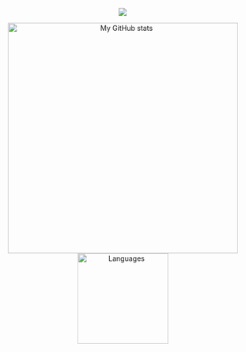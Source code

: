 <a href="https://github.com/FationSH">
    <p align="center">
        <img src="https://github-profile-trophy.vercel.app/?username=FationSH&column=7&theme=onedark"/>
    </p>
</a>
<a align="center" href="https://github.com/FationSH">
  <p align="center">
    <img src="https://github-readme-stats.vercel.app/api?username=FationSH&show_icons=true&count_private=true&theme=tokyonight" alt="My GitHub stats" width="465"/>
    <img src="https://github-readme-stats.vercel.app/api/top-langs/?username=FationSH&layout=compact&langs_count=10&theme=tokyonight" alt="Languages" height="183">
  </p>
</a>
